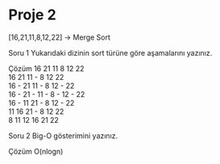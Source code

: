 # Proje 2

[16,21,11,8,12,22] -> Merge Sort

Soru 1
Yukarıdaki dizinin sort türüne göre aşamalarını yazınız.

Çözüm
16 21 11 8 12 22 <br>
16 21 11 - 8 12 22 <br>
16 - 21 11 - 8 12 - 22 <br>
16 - 21 - 11 - 8 - 12 - 22 <br>
16 - 11 21 - 8 12 - 22 <br>
11 16 21 - 8 12 22 <br>
8 11 12 16 21 22 <br>

Soru 2
Big-O gösterimini yazınız.

Çözüm
O(nlogn)

